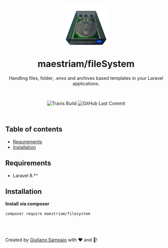 <p align="center">
    <img src="imgs/filesystem.png" alt="maestriam/filesystem logo">
</p>

<h1 align="center">maestriam/fileSystem</h1>

<p align="center">
  Handling files, folder, .envs and archives based templates in your Laravel applications.
</p>
<br>
<span align="center">

![Travis Build](https://img.shields.io/travis/maestriam/filesystem/master?style=flat-square)
![GitHub Last Commit](https://img.shields.io/github/last-commit/maestriam/filesystem?style=flat-square)

</span>

<br>

## Table of contents

- [Requirements](#requirements)
- [Installation](#installation)

## Requirements

- Laravel 8.*^ 

## Installation

**Install via composer**
``` bash
composer require maestriam/filesystem
```

<br></br>  
Created by [Giuliano Sampaio](https://github.com/giusampaio) with ❤️ and 🍺!